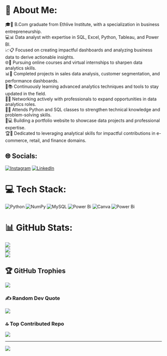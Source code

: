 # 💫 About Me:
🎓📘 B.Com graduate from Ethlive Institute, with a specialization in business entrepreneurship.<br>💻📊 Data analyst with expertise in SQL, Excel, Python, Tableau, and Power BI.<br>📈📋 Focused on creating impactful dashboards and analyzing business data to derive actionable insights.<br>🌐📖 Pursuing online courses and virtual internships to sharpen data analytics skills.<br>📊📅 Completed projects in sales data analysis, customer segmentation, and performance dashboards.<br>🧠📚 Continuously learning advanced analytics techniques and tools to stay updated in the field.<br>🎯💼 Networking actively with professionals to expand opportunities in data analytics roles.<br>🌟🏫 Attends Python and SQL classes to strengthen technical knowledge and problem-solving skills.<br>📄💻 Building a portfolio website to showcase data projects and professional expertise.<br>🏆🚀 Dedicated to leveraging analytical skills for impactful contributions in e-commerce, retail, and finance domains.


## 🌐 Socials:
[![Instagram](https://img.shields.io/badge/Instagram-%23E4405F.svg?logo=Instagram&logoColor=white)](https://instagram.com/mr_rohitt_23) [![LinkedIn](https://img.shields.io/badge/LinkedIn-%230077B5.svg?logo=linkedin&logoColor=white)](https://linkedin.com/in/waghmare-rohit2307) 

# 💻 Tech Stack:
![Python](https://img.shields.io/badge/python-3670A0?style=for-the-badge&logo=python&logoColor=ffdd54) ![NumPy](https://img.shields.io/badge/numpy-%23013243.svg?style=for-the-badge&logo=numpy&logoColor=white) ![MySQL](https://img.shields.io/badge/mysql-4479A1.svg?style=for-the-badge&logo=mysql&logoColor=white) ![Power Bi](https://img.shields.io/badge/power_bi-F2C811?style=for-the-badge&logo=powerbi&logoColor=black) ![Canva](https://img.shields.io/badge/Canva-%2300C4CC.svg?style=for-the-badge&logo=Canva&logoColor=white) ![Power Bi](https://img.shields.io/badge/power_bi-F2C811?style=for-the-badge&logo=powerbi&logoColor=black)
# 📊 GitHub Stats:
![](https://github-readme-stats.vercel.app/api?username=rohit2322&theme=dark&hide_border=false&include_all_commits=false&count_private=false)<br/>
![](https://github-readme-streak-stats.herokuapp.com/?user=rohit2322&theme=dark&hide_border=false)<br/>
![](https://github-readme-stats.vercel.app/api/top-langs/?username=rohit2322&theme=dark&hide_border=false&include_all_commits=false&count_private=false&layout=compact)

## 🏆 GitHub Trophies
![](https://github-profile-trophy.vercel.app/?username=rohit2322&theme=radical&no-frame=false&no-bg=true&margin-w=4)

### ✍️ Random Dev Quote
![](https://quotes-github-readme.vercel.app/api?type=horizontal&theme=radical)

### 🔝 Top Contributed Repo
![](https://github-contributor-stats.vercel.app/api?username=rohit2322&limit=5&theme=dark&combine_all_yearly_contributions=true)

---
[![](https://visitcount.itsvg.in/api?id=rohit2322&icon=0&color=0)](https://visitcount.itsvg.in)

<!-- Proudly created with GPRM ( https://gprm.itsvg.in ) -->
